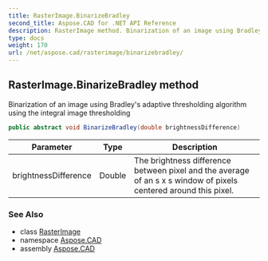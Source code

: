 ```yaml
---
title: RasterImage.BinarizeBradley
second_title: Aspose.CAD for .NET API Reference
description: RasterImage method. Binarization of an image using Bradleys adaptive thresholding algorithm using the integral image thresholding
type: docs
weight: 170
url: /net/aspose.cad/rasterimage/binarizebradley/
---
```

## RasterImage.BinarizeBradley method

Binarization of an image using Bradley's adaptive thresholding algorithm using the integral image thresholding

```csharp
public abstract void BinarizeBradley(double brightnessDifference)
```

| Parameter | Type | Description |
| --- | --- | --- |
| brightnessDifference | Double | The brightness difference between pixel and the average of an s x s window of pixels centered around this pixel. |

### See Also

* class [RasterImage](../)
* namespace [Aspose.CAD](../../../aspose.cad/)
* assembly [Aspose.CAD](../../../)


